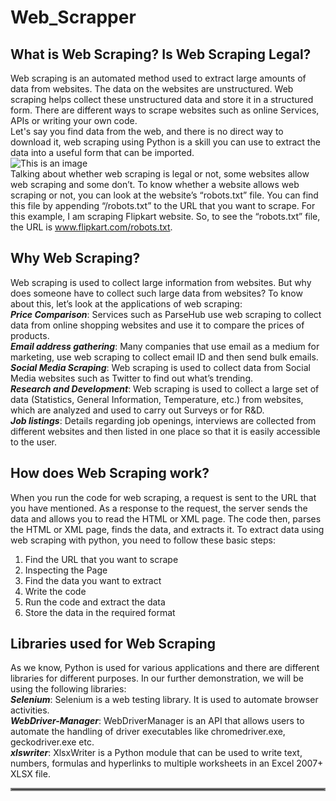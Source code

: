 # Web_Scrapper
## What is Web Scraping? Is Web Scraping Legal? <br/>
Web scraping is an automated method used to extract large amounts of data from websites. The data on the websites are unstructured. Web scraping helps collect these unstructured data and store it in a structured form. There are different ways to scrape websites such as online Services, APIs or writing your own code.<br/>
Let's say you find data from the web, and there is no direct way to download it, web scraping using Python is a skill you can use to extract the data into a useful form that can be imported. <br/>
![This is an image](https://miro.medium.com/max/700/1*iCfjkob5ZqXhGt-AAcmlGA.jpeg) <br/>
Talking about whether web scraping is legal or not, some websites allow web scraping and some don’t. To know whether a website allows web scraping or not, you can look at the website’s “robots.txt” file. You can find this file by appending “/robots.txt” to the URL that you want to scrape. For this example, I am scraping Flipkart website. So, to see the “robots.txt” file, the URL is www.flipkart.com/robots.txt.

## Why Web Scraping? <br/>
Web scraping is used to collect large information from websites. But why does someone have to collect such large data from websites? To know about this, let’s look at the applications of web scraping: <br/>
***Price Comparison***: Services such as ParseHub use web scraping to collect data from online shopping websites and use it to compare the prices of products. <br/>
***Email address gathering***: Many companies that use email as a medium for marketing, use web scraping to collect email ID and then send bulk emails. <br/>
***Social Media Scraping***: Web scraping is used to collect data from Social Media websites such as Twitter to find out what’s trending. <br/>
***Research and Development***: Web scraping is used to collect a large set of data (Statistics, General Information, Temperature, etc.) from websites, which are analyzed and used to carry out Surveys or for R&D.<br/>
***Job listings***: Details regarding job openings, interviews are collected from different websites and then listed in one place so that it is easily accessible to the user.<br/>
## How does Web Scraping work? <br/>
When you run the code for web scraping, a request is sent to the URL that you have mentioned. As a response to the request, the server sends the data and allows you to read the HTML or XML page. The code then, parses the HTML or XML page, finds the data, and extracts it.
To extract data using web scraping with python, you need to follow these basic steps: <br/>
1. Find the URL that you want to scrape <br/>
2. Inspecting the Page <br/>
3. Find the data you want to extract <br/>
4. Write the code <br/>
5. Run the code and extract the data <br/>
6. Store the data in the required format <br/>
## Libraries used for Web Scraping <br/>
As we know, Python is used for various applications and there are different libraries for different purposes. In our further demonstration, we will be using the following libraries: <br/>
***Selenium***: Selenium is a web testing library. It is used to automate browser activities. <br/>
***WebDriver-Manager***: WebDriverManager is an API that allows users to automate the handling of driver executables like chromedriver.exe, geckodriver.exe etc. <br/>
***xlswriter***: XlsxWriter is a Python module that can be used to write text, numbers, formulas and hyperlinks to multiple worksheets in an Excel 2007+ XLSX file.
<hr style="border:2px solid gray"> </hr>
